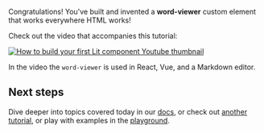 
Congratulations! You've built and invented a **word-viewer** custom element that
works everywhere HTML works!

Check out the video that accompanies this tutorial:

[![How to build your first Lit component Youtube
thumbnail](/images/tutorials/word-viewer/youtube_thumbnail.jpeg)](https://www.youtube.com/watch?v=QBa1_QQnRcs)

In the video the `word-viewer` is used in React, Vue, and a Markdown editor.

## Next steps

Dive deeper into topics covered today in our [docs](/docs), or check out
[another tutorial](/tutorials), or play with examples in the
[playground](/playground).
